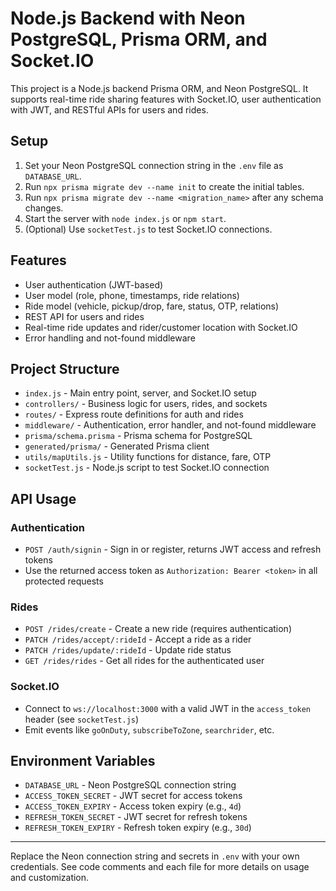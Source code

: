 # Node.js Backend with Neon PostgreSQL, Prisma ORM, and Socket.IO

This project is a Node.js backend Prisma ORM, and Neon PostgreSQL. It supports real-time ride sharing features with Socket.IO, user authentication with JWT, and RESTful APIs for users and rides.

## Setup

1. Set your Neon PostgreSQL connection string in the `.env` file as `DATABASE_URL`.
2. Run `npx prisma migrate dev --name init` to create the initial tables.
3. Run `npx prisma migrate dev --name <migration_name>` after any schema changes.
4. Start the server with `node index.js` or `npm start`.
5. (Optional) Use `socketTest.js` to test Socket.IO connections.

## Features
- User authentication (JWT-based)
- User model (role, phone, timestamps, ride relations)
- Ride model (vehicle, pickup/drop, fare, status, OTP, relations)
- REST API for users and rides
- Real-time ride updates and rider/customer location with Socket.IO
- Error handling and not-found middleware

## Project Structure
- `index.js` - Main entry point, server, and Socket.IO setup
- `controllers/` - Business logic for users, rides, and sockets
- `routes/` - Express route definitions for auth and rides
- `middleware/` - Authentication, error handler, and not-found middleware
- `prisma/schema.prisma` - Prisma schema for PostgreSQL
- `generated/prisma/` - Generated Prisma client
- `utils/mapUtils.js` - Utility functions for distance, fare, OTP
- `socketTest.js` - Node.js script to test Socket.IO connection

## API Usage

### Authentication
- `POST /auth/signin` - Sign in or register, returns JWT access and refresh tokens
- Use the returned access token as `Authorization: Bearer <token>` in all protected requests

### Rides
- `POST /rides/create` - Create a new ride (requires authentication)
- `PATCH /rides/accept/:rideId` - Accept a ride as a rider
- `PATCH /rides/update/:rideId` - Update ride status
- `GET /rides/rides` - Get all rides for the authenticated user

### Socket.IO
- Connect to `ws://localhost:3000` with a valid JWT in the `access_token` header (see `socketTest.js`)
- Emit events like `goOnDuty`, `subscribeToZone`, `searchrider`, etc.

## Environment Variables
- `DATABASE_URL` - Neon PostgreSQL connection string
- `ACCESS_TOKEN_SECRET` - JWT secret for access tokens
- `ACCESS_TOKEN_EXPIRY` - Access token expiry (e.g., `4d`)
- `REFRESH_TOKEN_SECRET` - JWT secret for refresh tokens
- `REFRESH_TOKEN_EXPIRY` - Refresh token expiry (e.g., `30d`)

---

Replace the Neon connection string and secrets in `.env` with your own credentials. See code comments and each file for more details on usage and customization.
